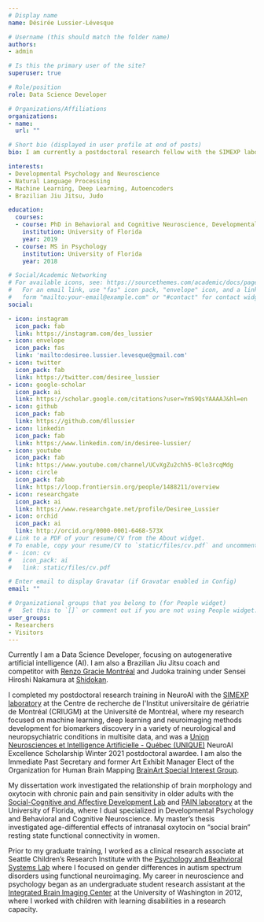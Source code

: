 ```yaml
---
# Display name
name: Désirée Lussier-Lévesque

# Username (this should match the folder name)
authors:
- admin

# Is this the primary user of the site?
superuser: true

# Role/position
role: Data Science Developer

# Organizations/Affiliations
organizations:
- name: 
  url: ""

# Short bio (displayed in user profile at end of posts)
bio: I am currently a postdoctoral research fellow with the SIMEXP laboratory at the Centre de recherche de l'Institut universitaire de gériatrie de Montréal (CRIUGM), Université de Montréal. 

interests:
- Developmental Psychology and Neuroscience
- Natural Language Processing
- Machine Learning, Deep Learning, Autoencoders
- Brazilian Jiu Jitsu, Judo

education:
  courses:
  - course: PhD in Behavioral and Cognitive Neuroscience, Developmental Psychology (dual specialization)
    institution: University of Florida
    year: 2019
  - course: MS in Psychology
    institution: University of Florida
    year: 2018

# Social/Academic Networking
# For available icons, see: https://sourcethemes.com/academic/docs/page-builder/#icons
#   For an email link, use "fas" icon pack, "envelope" icon, and a link in the
#   form "mailto:your-email@example.com" or "#contact" for contact widget.
social:

- icon: instagram
  icon_pack: fab
  link: https://instagram.com/des_lussier
- icon: envelope
  icon_pack: fas
  link: 'mailto:desiree.lussier.levesque@gmail.com'
- icon: twitter
  icon_pack: fab
  link: https://twitter.com/desiree_lussier
- icon: google-scholar
  icon_pack: ai
  link: https://scholar.google.com/citations?user=YmS9QsYAAAAJ&hl=en
- icon: github
  icon_pack: fab
  link: https://github.com/dllussier
- icon: linkedin
  icon_pack: fab
  link: https://www.linkedin.com/in/desiree-lussier/
- icon: youtube
  icon_pack: fab
  link: https://www.youtube.com/channel/UCvXgZu2chh5-0Clo3rcqMdg  
- icon: circle
  icon_pack: fab
  link: https://loop.frontiersin.org/people/1488211/overview
- icon: researchgate
  icon_pack: ai
  link: https://www.researchgate.net/profile/Desiree_Lussier
- icon: orchid
  icon_pack: ai
  link: http://orcid.org/0000-0001-6468-573X
# Link to a PDF of your resume/CV from the About widget.
# To enable, copy your resume/CV to `static/files/cv.pdf` and uncomment the lines below.
# - icon: cv
#   icon_pack: ai
#   link: static/files/cv.pdf

# Enter email to display Gravatar (if Gravatar enabled in Config)
email: ""

# Organizational groups that you belong to (for People widget)
#   Set this to `[]` or comment out if you are not using People widget.
user_groups:
- Researchers
- Visitors
---
```


Currently I am a Data Science Developer, focusing on autogenerative artificial intelligence (AI). I am also a Brazilian Jiu Jitsu coach and competitor with [Renzo Gracie Montréal](https://instagram.com/rgwestisland) and Judoka training under Sensei Hiroshi Nakamura at [Shidokan](https://instagram.com/shidokan_dojo). 

I completed my postdoctoral research training in NeuroAI with the [SIMEXP laboratory](https://simexp.github.io/lab-website/) at the Centre de recherche de l'Institut universitaire de gériatrie de Montréal (CRIUGM) at the Université de Montréal, where my research focused on machine learning, deep learning and neuroimaging methods development for biomarkers discovery in a variety of neurological and neuropsychiatric conditions in multisite data, and was a [Union Neurosciences et Intelligence Artificielle - Québec (UNIQUE)](https://www.unique.quebec/) NeuroAI Excellence Scholarship Winter 2021 postdoctoral awardee. I am also the Immediate Past Secretary and former Art Exhibit Manager Elect of the Organization for Human Brain Mapping [BrainArt Special Interest Group](https://ohbm-brainart.github.io/). 

My dissertation work investigated the relationship of brain morphology and oxytocin with chronic pain and pain sensitivity in older adults with the [Social-Cognitive and Affective Development Lab](https://ebnerlab.psych.ufl.edu/) and [PAIN laboratory](https://cruz-almeida-lab.dental.ufl.edu/) at the University of Florida, where I dual specialized in Developmental Psychology and Behavioral and Cognitive Neuroscience. My master’s thesis investigated age-differential effects of intranasal oxytocin on “social brain” resting state functional connectivity in women. 

Prior to my graduate training, I worked as a clinical research associate at Seattle Children’s Research Institute with the [Psychology and Beahvioral Systems Lab](http://depts.washington.edu/pbslab/wordpress/) where I focused on gender differences in autism spectrum disorders using functional neuroimaging. My career in neuroscience and psychology began as an undergraduate student research assistant at the [Integrated Brain Imaging Center](http://ibic.washington.edu/#&panel1-1) at the University of Washington in 2012, where I worked with children with learning disabilities in a research capacity.
